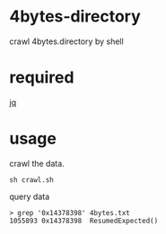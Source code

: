 # 4bytes-directory
crawl 4bytes.directory by shell

# required
[jq](https://stedolan.github.io/jq/)

# usage
crawl the data.
```
sh crawl.sh
```

query data
```
> grep '0x14378398' 4bytes.txt
1055893	0x14378398	ResumedExpected()
```
